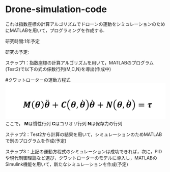 # Drone-simulation-code
これは指数座標の計算アルゴリズムでドローンの運動をシミュレーションのためにMATLABを用いて，プログラミングを作成する.


研究時間:1年予定

研究の予定:


ステップ1：指数座標の計算アルゴリズムを用いて，MATLABのプログラム(Test2)で以下の式の係数行列(M,C,N)を導出(作成中)

#クワットローターの運動方程式
![drone equation](motion_equation.png)
ここで，
**M**は慣性行列
**C**はコリオリ行列
**N**は保存力の行列

ステップ2：Test2から計算の結果を用いて，シミュレーションのためMATLABで別のプログラムを作成(予定)


ステップ3：上記の運動方程式のシミュレーションは成功できれば，次に，PIDや現代制御理論など選び，クワットローターのモデルに導入し，MATLABのSimulink機能を用いて，新たなシミュレーションを作成(予定)
